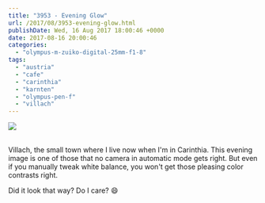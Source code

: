 ```yaml
---
title: "3953 - Evening Glow"
url: /2017/08/3953-evening-glow.html
publishDate: Wed, 16 Aug 2017 18:00:46 +0000
date: 2017-08-16 20:00:46
categories: 
  - "olympus-m-zuiko-digital-25mm-f1-8"
tags: 
  - "austria"
  - "cafe"
  - "carinthia"
  - "karnten"
  - "olympus-pen-f"
  - "villach"
---
```

<div class="container">
<div class="center"><a target="_blank" href="https://d25zfm9zpd7gm5.cloudfront.net/1200x1200/2016/20161216_084250_lr.jpg"><img class="webfeedsFeaturedVisual" src="https://d25zfm9zpd7gm5.cloudfront.net/0600x0600/2016/20161216_084250_lr.jpg" /></a></div>
</div>
<br />

Villach, the small town where I live now when I'm in Carinthia. This evening image is one of those that no camera in automatic mode gets right. But even if you manually tweak white balance, you won't get those pleasing color contrasts right.

Did it look that way? Do I care? 😄
